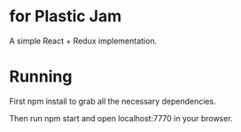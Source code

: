 # for Plastic Jam

A simple React + Redux implementation.

# Running

First npm install to grab all the necessary dependencies.

Then run npm start and open localhost:7770 in your browser.
